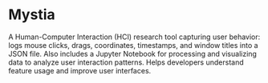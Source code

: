 # Mystia
A Human-Computer Interaction (HCI) research tool capturing user behavior: logs mouse clicks, drags, coordinates, timestamps, and window titles into a JSON file. Also includes a Jupyter Notebook for processing and visualizing data to analyze user interaction patterns. Helps developers understand feature usage and improve user interfaces.
